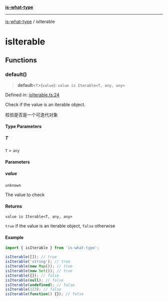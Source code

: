 [**is-what-type**](index.md)

***

[is-what-type](modules.md) / isIterable

# isIterable

## Functions

### default()

> **default**\<`T`\>(`value`): `value is Iterable<T, any, any>`

Defined in: [isIterable.ts:24](https://github.com/fengxinming/is-what-type/blob/b8637cab33d631a672cfc558f39e82fe4f36481a/src/isIterable.ts#L24)

Check if the value is an iterable object.

校验是否是一个可迭代对象

#### Type Parameters

##### T

`T` = `any`

#### Parameters

##### value

`unknown`

The value to check

#### Returns

`value is Iterable<T, any, any>`

`true` if the value is an iterable object, `false` otherwise

#### Example

```js
import { isIterable } from 'is-what-type';

isIterable([]); // true
isIterable('string'); // true
isIterable(new Map()); // true
isIterable(new Set()); // true
isIterable({}); // false
isIterable(null); // false
isIterable(undefined); // false
isIterable(123); // false
isIterable(function() {}); // false
```
